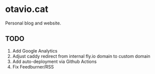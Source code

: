 # otavio.cat

Personal blog and website.

## TODO

1. Add Google Analytics
2. Adjust caddy redirect from internal fly.io domain to custom domain
3. Add auto-deployment via Github Actions 
3. Fix Feedburner/RSS
